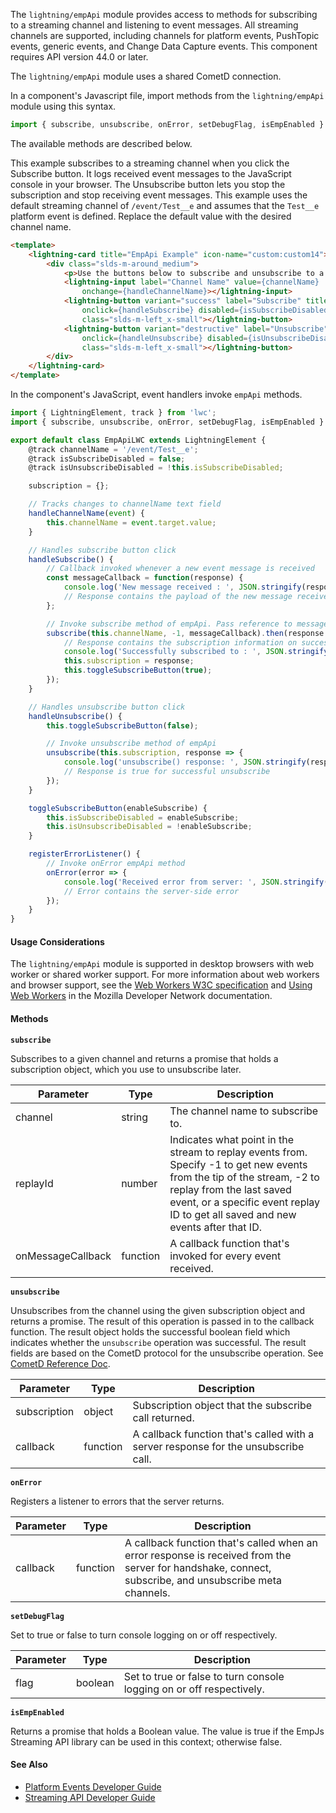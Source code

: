 The `lightning/empApi` module provides access to methods for subscribing to a streaming channel and listening to event messages. All streaming channels are supported, including channels for platform events, PushTopic events, generic events, and Change Data Capture events. This component requires API version 44.0 or later.

The `lightning/empApi` module uses a shared CometD connection.

In a component's Javascript file, import methods from the `lightning/empApi` module using this syntax.

```javascript
import { subscribe, unsubscribe, onError, setDebugFlag, isEmpEnabled } from 'lightning/empApi';
```

The available methods are described below.

This example subscribes to a streaming channel when you click the Subscribe button. It logs received event messages to the JavaScript console in your browser. The Unsubscribe button lets you stop the subscription and stop receiving event messages. This example uses the default streaming channel of `/event/Test__e` and assumes that the `Test__e` platform event is defined. Replace the default value with the desired channel name.

```html
<template>
    <lightning-card title="EmpApi Example" icon-name="custom:custom14">
        <div class="slds-m-around_medium">
            <p>Use the buttons below to subscribe and unsubscribe to a streaming channel!</p>
            <lightning-input label="Channel Name" value={channelName}
                onchange={handleChannelName}></lightning-input>
            <lightning-button variant="success" label="Subscribe" title="Subscribe"
                onclick={handleSubscribe} disabled={isSubscribeDisabled}
                class="slds-m-left_x-small"></lightning-button>
            <lightning-button variant="destructive" label="Unsubscribe" title="Unsubscribe"
                onclick={handleUnsubscribe} disabled={isUnsubscribeDisabled}
                class="slds-m-left_x-small"></lightning-button>
        </div>
    </lightning-card>
</template>
```

In the component's JavaScript, event handlers invoke `empApi` methods.

```javascript
import { LightningElement, track } from 'lwc';
import { subscribe, unsubscribe, onError, setDebugFlag, isEmpEnabled } from 'lightning/empApi';

export default class EmpApiLWC extends LightningElement {
    @track channelName = '/event/Test__e';
    @track isSubscribeDisabled = false;
    @track isUnsubscribeDisabled = !this.isSubscribeDisabled;

    subscription = {};

    // Tracks changes to channelName text field
    handleChannelName(event) {
        this.channelName = event.target.value;
    }

    // Handles subscribe button click
    handleSubscribe() {
        // Callback invoked whenever a new event message is received
        const messageCallback = function(response) {
            console.log('New message received : ', JSON.stringify(response));
            // Response contains the payload of the new message received
        };

        // Invoke subscribe method of empApi. Pass reference to messageCallback
        subscribe(this.channelName, -1, messageCallback).then(response => {
            // Response contains the subscription information on successful subscribe call
            console.log('Successfully subscribed to : ', JSON.stringify(response.channel));
            this.subscription = response;
            this.toggleSubscribeButton(true);
        });
    }

    // Handles unsubscribe button click
    handleUnsubscribe() {
        this.toggleSubscribeButton(false);

        // Invoke unsubscribe method of empApi
        unsubscribe(this.subscription, response => {
            console.log('unsubscribe() response: ', JSON.stringify(response));
            // Response is true for successful unsubscribe
        });
    }

    toggleSubscribeButton(enableSubscribe) {
        this.isSubscribeDisabled = enableSubscribe;
        this.isUnsubscribeDisabled = !enableSubscribe;
    }

    registerErrorListener() {
        // Invoke onError empApi method
        onError(error => {
            console.log('Received error from server: ', JSON.stringify(error));
            // Error contains the server-side error
        });
    }
}
```

#### Usage Considerations

The `lightning/empApi` module is supported in desktop browsers with web worker or shared worker support. For more information about web workers and browser support, see the [Web Workers W3C specification](https://www.w3.org/TR/workers/) and [Using Web Workers](https://developer.mozilla.org/en-US/docs/Web/API/Web_Workers_API/Using_web_workers) in the Mozilla Developer Network documentation.

#### Methods

**`subscribe`**

Subscribes to a given channel and returns a promise that holds a subscription object, which you use to unsubscribe later.

Parameter|Type|Description
-----|-----|----------
channel|string|The channel name to subscribe to.
replayId|number|Indicates what point in the stream to replay events from. Specify -1 to get new events from the tip of the stream, -2 to replay from the last saved event, or a specific event replay ID to get all saved and new events after that ID.
onMessageCallback|function|A callback function that's invoked for every event received.


**`unsubscribe`**

Unsubscribes from the channel using the given subscription object and returns a promise. The result of this operation is passed in to the callback function. The result object holds the successful boolean field which indicates whether the `unsubscribe` operation was successful. The result fields are based on the CometD protocol for the unsubscribe operation. See [CometD Reference Doc](https://docs.cometd.org/current3/reference/#_bayeux_meta_unsubscribe).

Parameter|Type|Description
-----|-----|----------
subscription|object|Subscription object that the subscribe call returned.
callback|function|A callback function that's called with a server response for the unsubscribe call.


**`onError`**

Registers a listener to errors that the server returns.

Parameter|Type|Description
-----|-----|----------
callback|function|A callback function that's called when an error response is received from the server for handshake, connect, subscribe, and unsubscribe meta channels.


**`setDebugFlag`**

Set to true or false to turn console logging on or off respectively.

Parameter|Type|Description
-----|-----|----------
flag|boolean|Set to true or false to turn console logging on or off respectively.


**`isEmpEnabled`**

Returns a promise that holds a Boolean value. The value is true if the EmpJs Streaming API library can be used in this context; otherwise false.

#### See Also
* [Platform Events Developer Guide](https://developer.salesforce.com/docs/atlas.en-us.platform_events.meta/platform_events/platform_events_intro.htm)
* [Streaming API Developer Guide](https://developer.salesforce.com/docs/atlas.en-us.api_streaming.meta/api_streaming/intro_stream.htm)
